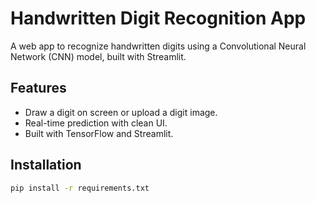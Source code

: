 
# Handwritten Digit Recognition App 

A web app to recognize handwritten digits using a Convolutional Neural Network (CNN) model, built with Streamlit.

## Features
- Draw a digit on screen or upload a digit image.
- Real-time prediction with clean UI.
- Built with TensorFlow and Streamlit.

## Installation
```bash
pip install -r requirements.txt
